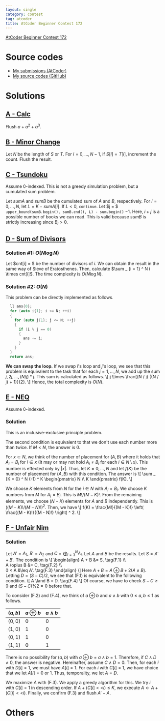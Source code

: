 ```yaml
---
layout: single
category: contest
tag: atcoder
title: AtCoder Beginner Contest 172
---
```


[AtCoder Beginner Contest 172](https://atcoder.jp/contests/abc172)

# Source codes

- [My submissions (AtCoder)](https://atcoder.jp/contests/abc172/submissions?f.User=kazunetakahashi)
- [My source codes (GitHub)](https://github.com/kazunetakahashi/atcoder/tree/master/2020/0627_ABC172)

# Solutions

## [A - Calc](https://atcoder.jp/contests/abc172/tasks/abc172_a)

Flush $a + a ^ 2 + a ^ 3$.

## [B - Minor Change](https://atcoder.jp/contests/abc172/tasks/abc172_b)

Let $N$ be the length of $S$ or $T$. For $i = 0, \dots, N - 1$, if $S[i] = T[i]$, increment the count. Flush the result.

## [C - Tsundoku](https://atcoder.jp/contests/abc172/tasks/abc172_c)

Assume $0$-indexed. This is not a greedy simulation problem, but a cumulated sum problem.

Let $sumA$ and $sumB$ be the cumulated sum of $A$ and $B$, respectively. For $i = 0, \dots, N$, let $L = K - sumA[i]$. If $L < 0$, `continue`. Let $j = $ `upper_bound(sumB.begin(), sumB.end(), L) - sum.begin()` $- 1$. Here, $i + j$ is a possible number of books we can read. This is valid because $sumB$ is strictly increasing since $B _ i > 0$.

## [D - Sum of Divisors](https://atcoder.jp/contests/abc172/tasks/abc172_d)

### Solution #1: $O(N \log N)$

Let $cnt[i] = $ be the number of divisors of $i$. We can obtain the result in the same way of Sieve of Eratosthenes. Then, calculate $\sum _ {i = 1} ^ N i \times cnt[i]$. The time complexity is $O(N \log N)$.

### Solution #2: $O(N)$

This problem can be directly implemented as follows.

```c++
  ll ans{0};
  for (auto i{1}; i <= N; ++i)
  {
    for (auto j{1}; j <= N; ++j)
    {
      if (i % j == 0)
      {
        ans += i;
      }
    }
  }
  return ans;
```

**We can swap the loop.** If we swap $i$'s loop and $j$'s loop, we see that this problem is equivalent to the task that for each $j = 1, \dots, N$, we add up the sum $j, 2j, \dots, (N / j) * j$. This sum is calculated as follows.
\\[
  j \times \frac{(N / j) ((N / j) + 1)}{2}.
\\]
Hence, the total complexity is $O(N)$.

## [E - NEQ](https://atcoder.jp/contests/abc172/tasks/abc172_e)

Assume $0$-indexed.

### Solution

This is an inclusive-exclusive principle problem.

The second condition is equivalent to that we don't use each number more than twice. If $M < N$, the answer is $0$.

For $x \subset N$, we think of the number of placement for $(A, B)$ where it holds that $A _ i = B _ i$ for $i \in x$ (It may or may not hold $A _ i \neq B _ i$ for each $i \in N \setminus x$). This number is effected only by $\lvert x \rvert$. Thus, let $K = 0, \dots, N$ and let $f(K)$ be the number of placement for $(A, B)$ with this condition. The answer is
\\[
  \sum _ {K = 0} ^ N (-1) ^ K \begin{pmatrix} N \\\ K \end{pmatrix}  f(K).
\\]

We choose $K$ elements from $N$ for the $i \in N$ with $A _ i = B _ i$. We choose $K$ numbers from $M$ for $A _ i = B _ i$. This is $M! / (M - K)!$. From the remaining elements, we choose $(N - K)$ elements for $A$ and $B$ independently. This is $((M - K)! / (M - N)!) ^ 2$. Then, we have
\\[
  f(K) = \frac{M!}{(M - K)!} \left( \frac{(M - K)!}{(M - N)!} \right) ^ 2.
\\]

## [F - Unfair Nim](https://atcoder.jp/contests/abc172/tasks/abc172_f)

### Solution

Let $A' = A _ 1$, $B' = A _ 2$ and $C = \bigoplus _ {i = 3} ^ N A _ i$. Let $A$ and $B$ be the results. Let $S = A' + B'$. The condition is
\\[
  \begin{align}
    A + B &= S, \tag{F.1} \\\\\
    A \oplus B &= C, \tag{F.2} \\\\\
    0 < A &\leq A'. \tag{F.3}
  \end{align}
\\]
Here $A + B = A \oplus B + 2 (A \land B)$. Letting $D = (S - C) / 2$, we see that (F.1) is equivalent to the following condition.
\\[
  A \land B = D. \tag{F.4}
\\]
Of course, we have to check $S - C \geq 0$ and $(S - C) \% 2 = 0$ before that.

To consider (F.2) and (F.4), we think of $a \oplus b$ and $a \land b$ with $0 \leq a, b \leq 1$ as follows.

| $(a, b)$ | $a \oplus b$ | $a \land b$ |
|----|----|----|
| $(0, 0)$ | $0$ | $0$ |
| $(1, 0)$ | $1$ | $0$ |
| $(0, 1)$ | $1$ | $0$ |
| $(1, 1)$ | $0$ | $1$ |

There is no possibility for $(a, b)$ with $a \oplus b = a \land b = 1$. Therefore, if $C \land D \neq 0$, the answer is negative. Hereinafter, assume $C \land D = 0$. Then, for each $i$ with $D[i] = 1$, we must have $A[i] = 1$. For each $i$ with $C[i] = 1$, we have choice that we let $A[i] = 0$ or $1$. Thus, temporality, we let $A = D$.

We maximize $A$ with (F.3). We apply a greedy algorithm for this. We try $i$ with $C[i] = 1$ in descending order. If $A + (C[i] \mathbin{< <} i) \leq K$, we execute $A \gets A + (C[i] \mathbin{< <} i)$. Finally, we confirm (F.3) and flush $A' - A$.

# Others
